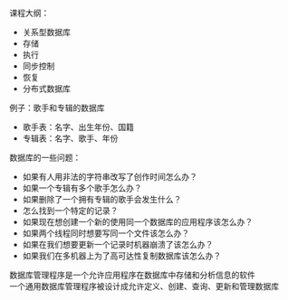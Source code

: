 # 
课程大纲：
* 关系型数据库
* 存储
* 执行
* 同步控制
* 恢复
* 分布式数据库

例子：歌手和专辑的数据库
* 歌手表：名字、出生年份、国籍
* 专辑表：名字、歌手、年份

数据库的一些问题：
* 如果有人用非法的字符串改写了创作时间怎么办？
* 如果一个专辑有多个歌手怎么办？
* 如果删除了一个拥有专辑的歌手会发生什么？
* 怎么找到一个特定的记录？
* 如果现在想创建一个新的使用同一个数据库的应用程序该怎么办？
* 如果两个线程同时想要写同一个文件该怎么办？
* 如果在我们想要更新一个记录时机器崩溃了该怎么办？
* 如果我们在多机器上为了高可达性复制数据库该怎么办？
<!--more-->

数据库管理程序是一个允许应用程序在数据库中存储和分析信息的软件  
一个通用数据库管理程序被设计成允许定义、创建、查询、更新和管理数据库  



